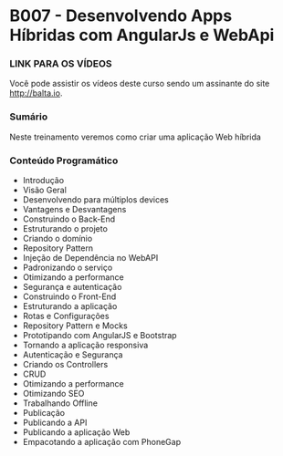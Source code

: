 # B007 - Desenvolvendo Apps Híbridas com AngularJs e WebApi

### LINK PARA OS VÍDEOS
Você pode assistir os vídeos deste curso sendo um assinante do site http://balta.io.

### Sumário
Neste treinamento veremos como criar uma aplicação Web híbrida

### Conteúdo Programático
* Introdução
* Visão Geral
* Desenvolvendo para múltiplos devices
* Vantagens e Desvantagens
* Construindo o Back-End
* Estruturando o projeto
* Criando o domínio
* Repository Pattern
* Injeção de Dependência no WebAPI
* Padronizando o serviço
* Otimizando a performance
* Segurança e autenticação
* Construindo o Front-End
* Estruturando a aplicação
* Rotas e Configurações
* Repository Pattern e Mocks
* Prototipando com AngularJS e Bootstrap
* Tornando a aplicação responsiva
* Autenticação e Segurança
* Criando os Controllers
* CRUD
* Otimizando a performance
* Otimizando SEO
* Trabalhando Offline
* Publicação
* Publicando a API
* Publicando a aplicação Web
* Empacotando a aplicação com PhoneGap
